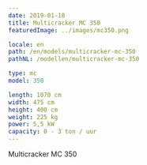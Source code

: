 ```yaml
---
date: 2019-01-18
title: Multicracker MC 350
featuredImage: ../images/mc350.png

locale: en
path: /en/models/multicracker-mc-350
pathNL: /modellen/multicracker-mc-350

type: mc
model: 350

length: 1070 cm 
width: 475 cm
height: 400 cm
weight: 225 kg
power: 5,5 kW
capacity: 0 - 3 ton / uur
---
```

Multicracker MC 350